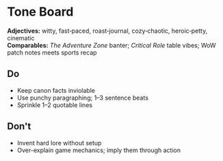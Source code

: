 # Tone Board

**Adjectives:** witty, fast‑paced, roast‑journal, cozy‑chaotic, heroic‑petty, cinematic  
**Comparables:** *The Adventure Zone* banter; *Critical Role* table vibes; WoW patch notes meets sports recap

## Do
- Keep canon facts inviolable
- Use punchy paragraphing; 1–3 sentence beats
- Sprinkle 1–2 quotable lines

## Don't
- Invent hard lore without setup
- Over-explain game mechanics; imply them through action
